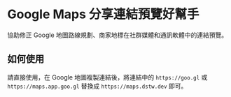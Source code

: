 # Google Maps 分享連結預覽好幫手

協助修正 Google 地圖路線規劃、商家地標在社群媒體和通訊軟體中的連結預覽。

## 如何使用

請直接使用，在 Google 地圖複製連結後，將連結中的 `https://goo.gl` 或 `https://maps.app.goo.gl` 替換成 `https://maps.dstw.dev` 即可。
